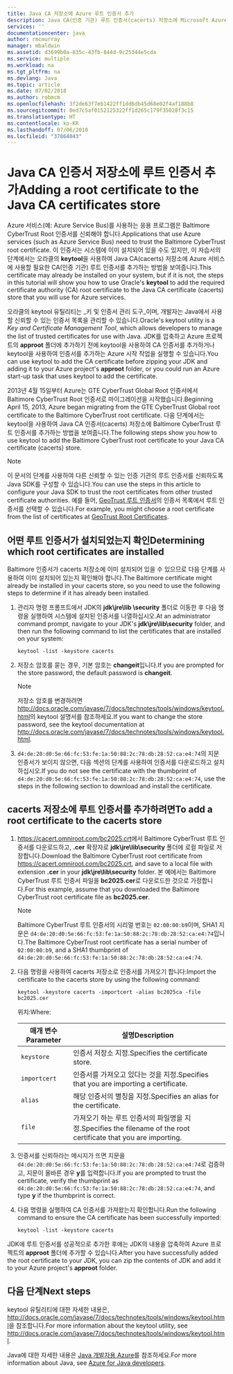 ```yaml
---
title: Java CA 저장소에 Azure 루트 인증서 추가
description: Java CA(인증 기관) 루트 인증서(cacerts) 저장소에 Microsoft Azure용 CA 인증서를 추가하는 방법에 대해 알아봅니다.
services: ''
documentationcenter: java
author: rmcmurray
manager: mbaldwin
ms.assetid: d3699b0a-835c-43fb-844d-9c25344e5cda
ms.service: multiple
ms.workload: na
ms.tgt_pltfrm: na
ms.devlang: Java
ms.topic: article
ms.date: 07/02/2018
ms.author: robmcm
ms.openlocfilehash: 3f2de63f7eb1422ff1dd6db45d68e02f4af188b8
ms.sourcegitcommit: 0ed7c5af0152125322ff1d265c179f35028f3c15
ms.translationtype: HT
ms.contentlocale: ko-KR
ms.lasthandoff: 07/06/2018
ms.locfileid: "37864043"
---
```

# <a name="adding-a-root-certificate-to-the-java-ca-certificates-store"></a><span data-ttu-id="6a335-103">Java CA 인증서 저장소에 루트 인증서 추가</span><span class="sxs-lookup"><span data-stu-id="6a335-103">Adding a root certificate to the Java CA certificates store</span></span>

<span data-ttu-id="6a335-104">Azure 서비스(예: Azure Service Bus)를 사용하는 응용 프로그램은 Baltimore CyberTrust Root 인증서를 신뢰해야 합니다.</span><span class="sxs-lookup"><span data-stu-id="6a335-104">Applications that use Azure services (such as Azure Service Bus) need to trust the Baltimore CyberTrust root certificate.</span></span> <span data-ttu-id="6a335-105">이 인증서는 시스템에 이미 설치되어 있을 수도 있지만, 이 자습서의 단계에서는 오라클의  **keytool**을 사용하여 Java CA(cacerts) 저장소에 Azure 서비스에 사용할 필요한 CA(인증 기관) 루트 인증서를 추가하는 방법을 보여줍니다.</span><span class="sxs-lookup"><span data-stu-id="6a335-105">This certificate may already be installed on your system, but if it is not, the steps in this tutorial will show you how to use Oracle's **keytool** to add the required certificate authority (CA) root certificate to the Java CA certificate (cacerts) store that you will use for Azure services.</span></span>

<span data-ttu-id="6a335-106">오라클의 keytool 유틸리티는 _키 및 인증서 관리 도구_이며, 개발자는 Java에서 사용할 신뢰할 수 있는 인증서 목록을 관리할 수 있습니다.</span><span class="sxs-lookup"><span data-stu-id="6a335-106">Oracle's keytool utility is a _Key and Certificate Management Tool_, which allows developers to manage the list of trusted certificates for use with Java.</span></span> <span data-ttu-id="6a335-107">JDK를 압축하고 Azure 프로젝트의 **approot** 폴더에 추가하기 전에 keytool을 사용하여 CA 인증서를 추가하거나 keytool을 사용하여 인증서를 추가하는 Azure 시작 작업을 실행할 수 있습니다.</span><span class="sxs-lookup"><span data-stu-id="6a335-107">You can use keytool to add the CA certificate before zipping your JDK and adding it to your Azure project's **approot** folder, or you could run an Azure start-up task that uses keytool to add the certificate.</span></span>

<span data-ttu-id="6a335-108">2013년 4월 15일부터 Azure는 GTE CyberTrust Global Root 인증서에서 Baltimore CyberTrust Root 인증서로 마이그레이션을 시작했습니다.</span><span class="sxs-lookup"><span data-stu-id="6a335-108">Beginning April 15, 2013, Azure began migrating from the GTE CyberTrust Global root certificate to the Baltimore CyberTrust root certificate.</span></span> <span data-ttu-id="6a335-109">다음 단계에서는 keytool을 사용하여 Java CA 인증서(cacerts) 저장소에 Baltimore CyberTrust 루트 인증서를 추가하는 방법을 보여줍니다.</span><span class="sxs-lookup"><span data-stu-id="6a335-109">The following steps show you how to use keytool to add the Baltimore CyberTrust root certificate to your Java CA certificate (cacerts) store.</span></span>

> [!NOTE]
> 
> <span data-ttu-id="6a335-110">이 문서의 단계를 사용하여 다른 신뢰할 수 있는 인증 기관의 루트 인증서를 신뢰하도록 Java SDK를 구성할 수 있습니다.</span><span class="sxs-lookup"><span data-stu-id="6a335-110">You can use the steps in this article to configure your Java SDK to trust the root certificates from other trusted certificate authorities.</span></span> <span data-ttu-id="6a335-111">예를 들어, [GeoTrust 루트 인증서](http://www.geotrust.com/resources/root-certificates/)의 인증서 목록에서 루트 인증서를 선택할 수 있습니다.</span><span class="sxs-lookup"><span data-stu-id="6a335-111">For example, you might choose a root certificate from the list of certificates at [GeoTrust Root Certificates](http://www.geotrust.com/resources/root-certificates/).</span></span>
> 

## <a name="determining-which-root-certificates-are-installed"></a><span data-ttu-id="6a335-112">어떤 루트 인증서가 설치되었는지 확인</span><span class="sxs-lookup"><span data-stu-id="6a335-112">Determining which root certificates are installed</span></span>

<span data-ttu-id="6a335-113">Baltimore 인증서가 cacerts 저장소에 이미 설치되어 있을 수 있으므로 다음 단계를 사용하여 이미 설치되어 있는지 확인해야 합니다.</span><span class="sxs-lookup"><span data-stu-id="6a335-113">The Baltimore certificate might already be installed in your cacerts store, so you need to use the following steps to determine if it has already been installed.</span></span>

1. <span data-ttu-id="6a335-114">관리자 명령 프롬프트에서 JDK의 **jdk\jre\lib \security** 폴더로 이동한 후 다음 명령을 실행하여 시스템에 설치된 인증서를 나열하십시오.</span><span class="sxs-lookup"><span data-stu-id="6a335-114">At an administrator command prompt, navigate to your JDK's **jdk\jre\lib\security** folder, and then run the following command to list the certificates that are installed on your system:</span></span>

   ```shell
   keytool -list -keystore cacerts
   ```

1. <span data-ttu-id="6a335-115">저장소 암호를 묻는 경우, 기본 암호는 **changeit**입니다.</span><span class="sxs-lookup"><span data-stu-id="6a335-115">If you are prompted for the store password, the default password is **changeit**.</span></span>

   > [!NOTE]
   > 
   > <span data-ttu-id="6a335-116">저장소 암호를 변경하려면 <http://docs.oracle.com/javase/7/docs/technotes/tools/windows/keytool.html>의 keytool 설명서를 참조하세요.</span><span class="sxs-lookup"><span data-stu-id="6a335-116">If you want to change the store password, see the keytool documentation at <http://docs.oracle.com/javase/7/docs/technotes/tools/windows/keytool.html>.</span></span>
   > 

1. <span data-ttu-id="6a335-117">`d4:de:20:d0:5e:66:fc:53:fe:1a:50:88:2c:78:db:28:52:ca:e4:74`의 지문 인증서가 보이지 않으면, 다음 섹션의 단계를 사용하여 인증서를 다운로드하고 설치하십시오.</span><span class="sxs-lookup"><span data-stu-id="6a335-117">If you do not see the certificate with the thumbprint of `d4:de:20:d0:5e:66:fc:53:fe:1a:50:88:2c:78:db:28:52:ca:e4:74`, use the steps in the following section to download and install the certificate.</span></span>

## <a name="to-add-a-root-certificate-to-the-cacerts-store"></a><span data-ttu-id="6a335-118">cacerts 저장소에 루트 인증서를 추가하려면</span><span class="sxs-lookup"><span data-stu-id="6a335-118">To add a root certificate to the cacerts store</span></span>

1. <span data-ttu-id="6a335-119"><https://cacert.omniroot.com/bc2025.crt>에서 Baltimore CyberTrust 루트 인증서를 다운로드하고, **.cer** 확장자로 **jdk\jre\lib\security** 폴더에 로컬 파일로 저장합니다.</span><span class="sxs-lookup"><span data-stu-id="6a335-119">Download the Baltimore CyberTrust root certificate from <https://cacert.omniroot.com/bc2025.crt>, and save to a local file with extension **.cer** in your **jdk\jre\lib\security** folder.</span></span> <span data-ttu-id="6a335-120">본 예에서는 Baltimore CyberTrust 루트 인증서 파일을 **bc2025.cer**로 다운로드한 것으로 가정합니다.</span><span class="sxs-lookup"><span data-stu-id="6a335-120">For this example, assume that you downloaded the Baltimore CyberTrust root certificate file as **bc2025.cer**.</span></span>

   > [!NOTE]
   > 
   > <span data-ttu-id="6a335-121">Baltimore CyberTrust 루트 인증서의 시리얼 번호는 `02:00:00:b9`이며, SHA1 지문은 `d4:de:20:d0:5e:66:fc:53:fe:1a:50:88:2c:78:db:28:52:ca:e4:74`입니다.</span><span class="sxs-lookup"><span data-stu-id="6a335-121">The Baltimore CyberTrust root certificate has a serial number of `02:00:00:b9`, and a SHA1 thumbprint of `d4:de:20:d0:5e:66:fc:53:fe:1a:50:88:2c:78:db:28:52:ca:e4:74`.</span></span>
   > 

2. <span data-ttu-id="6a335-122">다음 명령을 사용하여 cacerts 저장소로 인증서를 가져오기 합니다:</span><span class="sxs-lookup"><span data-stu-id="6a335-122">Import the certificate to the cacerts store by using the following command:</span></span>

   ```shell
   keytool -keystore cacerts -importcert -alias bc2025ca -file bc2025.cer
   ```
   <span data-ttu-id="6a335-123">위치:</span><span class="sxs-lookup"><span data-stu-id="6a335-123">Where:</span></span>

   |  <span data-ttu-id="6a335-124">매개 변수</span><span class="sxs-lookup"><span data-stu-id="6a335-124">Parameter</span></span>   |                              <span data-ttu-id="6a335-125">설명</span><span class="sxs-lookup"><span data-stu-id="6a335-125">Description</span></span>                               |
   |--------------|------------------------------------------------------------------------|
   | `keystore`   | <span data-ttu-id="6a335-126">인증서 저장소 지정.</span><span class="sxs-lookup"><span data-stu-id="6a335-126">Specifies the certificate store.</span></span>                                       |
   | `importcert` | <span data-ttu-id="6a335-127">인증서를 가져오고 있다는 것을 지정.</span><span class="sxs-lookup"><span data-stu-id="6a335-127">Specifies that you are importing a certificate.</span></span>                        |
   | `alias`      | <span data-ttu-id="6a335-128">해당 인증서의 별칭을 지정.</span><span class="sxs-lookup"><span data-stu-id="6a335-128">Specifies an alias for the certificate.</span></span>                                |
   | `file`       | <span data-ttu-id="6a335-129">가져오기 하는 루트 인증서의 파일명을 지정.</span><span class="sxs-lookup"><span data-stu-id="6a335-129">Specifies the filename of the root certificate that you are importing.</span></span> |


3. <span data-ttu-id="6a335-130">인증서를 신뢰하라는 메시지가 뜨면 지문을 `d4:de:20:d0:5e:66:fc:53:fe:1a:50:88:2c:78:db:28:52:ca:e4:74`로 검증하고, 지문이 올바른 경우 **y**를 입력합니다.</span><span class="sxs-lookup"><span data-stu-id="6a335-130">If you are prompted to trust the certificate, verify the thumbprint as `d4:de:20:d0:5e:66:fc:53:fe:1a:50:88:2c:78:db:28:52:ca:e4:74`, and type **y** if the thumbprint is correct.</span></span>

4. <span data-ttu-id="6a335-131">다음 명령을 실행하여 CA 인증서를 가져왔는지 확인합니다.</span><span class="sxs-lookup"><span data-stu-id="6a335-131">Run the following command to ensure the CA certificate has been successfully imported:</span></span>

   ```shell
   keytool -list -keystore cacerts
   ```

<span data-ttu-id="6a335-132">JDK에 루트 인증서를 성공적으로 추가한 후에는 JDK의 내용을 압축하여 Azure 프로젝트의  **approot** 폴더에 추가할 수 있습니다.</span><span class="sxs-lookup"><span data-stu-id="6a335-132">After you have successfully added the root certificate to your JDK, you can zip the contents of JDK and add it to your Azure project's **approot** folder.</span></span>

## <a name="next-steps"></a><span data-ttu-id="6a335-133">다음 단계</span><span class="sxs-lookup"><span data-stu-id="6a335-133">Next steps</span></span>

<span data-ttu-id="6a335-134">keytool 유틸리티에 대한 자세한 내용은, <http://docs.oracle.com/javase/7/docs/technotes/tools/windows/keytool.html>을 참조합니다.</span><span class="sxs-lookup"><span data-stu-id="6a335-134">For more information about the keytool utility, see <http://docs.oracle.com/javase/7/docs/technotes/tools/windows/keytool.html>.</span></span>

<span data-ttu-id="6a335-135">Java에 대한 자세한 내용은 [Java 개발자용 Azure](/java/azure)를 참조하세요.</span><span class="sxs-lookup"><span data-stu-id="6a335-135">For more information about Java, see [Azure for Java developers](/java/azure).</span></span>

<!-- For more information about the root certificates used by Azure, see [Azure Root Certificate Migration](http://blogs.msdn.com/b/windowsazure/archive/2013/03/15/windows-azure-root-certificate-migration.aspx). -->
